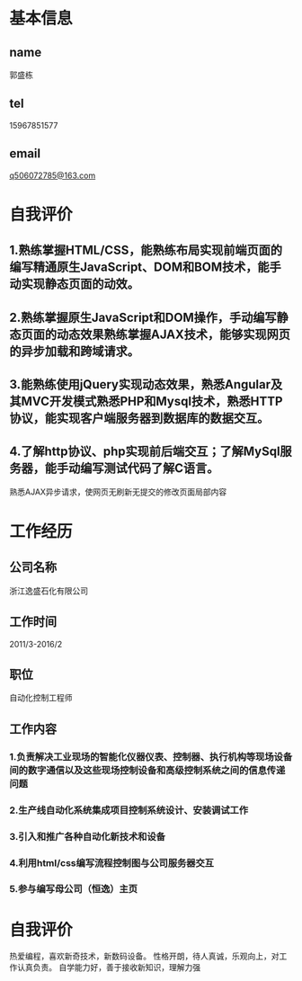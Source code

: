 # 基本信息
## name
郭盛栋
## tel
15967851577
## email
q506072785@163.com

# 自我评价

## 1.熟练掌握HTML/CSS，能熟练布局实现前端页面的编写精通原生JavaScript、DOM和BOM技术，能手动实现静态页面的动效。
## 2.熟练掌握原生JavaScript和DOM操作，手动编写静态页面的动态效果熟练掌握AJAX技术，能够实现网页的异步加载和跨域请求。
## 3.能熟练使用jQuery实现动态效果，熟悉Angular及其MVC开发模式熟悉PHP和Mysql技术，熟悉HTTP协议，能实现客户端服务器到数据库的数据交互。
## 4.了解http协议、php实现前后端交互；了解MySql服务器，能手动编写测试代码了解C语言。 
熟悉AJAX异步请求，使网页无刷新无提交的修改页面局部内容

# 工作经历

## 公司名称
浙江逸盛石化有限公司 
## 工作时间 
2011/3-2016/2
## 职位
自动化控制工程师                               
## 工作内容
### 1.负责解决工业现场的智能化仪器仪表、控制器、执行机构等现场设备间的数字通信以及这些现场控制设备和高级控制系统之间的信息传递问题
### 2.生产线自动化系统集成项目控制系统设计、安装调试工作
### 3.引入和推广各种自动化新技术和设备
### 4.利用html/css编写流程控制图与公司服务器交互
### 5.参与编写母公司（恒逸）主页

# 自我评价

热爱编程，喜欢新奇技术，新数码设备。
性格开朗，待人真诚，乐观向上，对工作认真负责。
自学能力好，善于接收新知识，理解力强